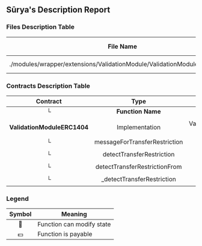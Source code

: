 ## Sūrya's Description Report

### Files Description Table


|  File Name  |  SHA-1 Hash  |
|-------------|--------------|
| ./modules/wrapper/extensions/ValidationModule/ValidationModuleERC1404.sol | [object Promise] |


### Contracts Description Table


|  Contract  |         Type        |       Bases      |                  |                 |
|:----------:|:-------------------:|:----------------:|:----------------:|:---------------:|
|     └      |  **Function Name**  |  **Visibility**  |  **Mutability**  |  **Modifiers**  |
||||||
| **ValidationModuleERC1404** | Implementation | ValidationModuleRuleEngine, IERC1404Extend |||
| └ | messageForTransferRestriction | Public ❗️ |   |NO❗️ |
| └ | detectTransferRestriction | Public ❗️ |   |NO❗️ |
| └ | detectTransferRestrictionFrom | Public ❗️ |   |NO❗️ |
| └ | _detectTransferRestriction | Internal 🔒 |   | |


### Legend

|  Symbol  |  Meaning  |
|:--------:|-----------|
|    🛑    | Function can modify state |
|    💵    | Function is payable |
